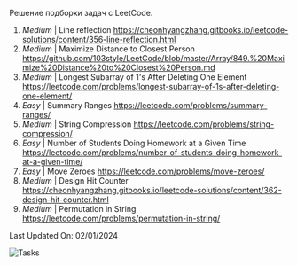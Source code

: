 Решение подборки задач с LeetCode.

1) *Medium* | Line reflection
https://cheonhyangzhang.gitbooks.io/leetcode-solutions/content/356-line-reflection.html
2) *Medium* | Maximize Distance to Closest Person
https://github.com/103style/LeetCode/blob/master/Array/849.%20Maximize%20Distance%20to%20Closest%20Person.md
3) *Medium* | Longest Subarray of 1's After Deleting One Element
https://leetcode.com/problems/longest-subarray-of-1s-after-deleting-one-element/
4) *Easy* | Summary Ranges
https://leetcode.com/problems/summary-ranges/
5) *Medium* | String Compression
https://leetcode.com/problems/string-compression/
6) *Easy* | Number of Students Doing Homework at a Given Time
https://leetcode.com/problems/number-of-students-doing-homework-at-a-given-time/
7) *Easy* | Move Zeroes
https://leetcode.com/problems/move-zeroes/
8) *Medium* | Design Hit Counter
https://cheonhyangzhang.gitbooks.io/leetcode-solutions/content/362-design-hit-counter.html
9) *Medium* | Permutation in String
https://leetcode.com/problems/permutation-in-string/

Last Updated On: 02/01/2024

![Tasks](https://github.com/olegoratovskiy/leetcode-frequently-asked-questions/blob/master/Yandex/last%206%20months/Screenshot%20from%202022-02-17%2019-59-05.png?raw=true)
